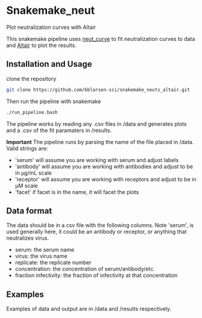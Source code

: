 # Snakemake_neut
Plot neutralization curves with Altair

This snakemake pipeline uses [neut_curve](https://jbloomlab.github.io/neutcurve/) to fit neutralization curves to data and [Altair](https://altair-viz.github.io/) to plot the results.

## Installation and Usage
clone the repository
```bash
git clone https://github.com/bblarsen-sci/snakemake_neuts_altair.git
```

Then run the pipeline with snakemake
```bash
./run_pipeline.bash
```

The pipeline works by reading any .csv files in /data and generates plots and a .csv of the fit paramaters in /results.

**Important**
The pipeline runs by parsing the name of the file placed in /data. Valid strings are:
- 'serum' will assume you are working with serum and adjust labels
- 'antibody' will assume you are working with antibodies and adjust to be in µg/mL scale
- 'receptor' will assume you are working with receptors and adjust to be in µM scale
- 'facet' if facet is in the name, it will facet the plots 

## Data format
The data should be in a csv file with the following columns. Note 'serum', is used generally here, it could be an antibody or receptor, or anything that neutralizes virus.
- serum: the serum name
- virus: the virus name
- replicate: the replicate number
- concentration: the concentration of serum/antibody/etc.
- fraction infectivity: the fraction of infectivity at that concentration

## Examples
Examples of data and output are in /data and /results respectively.